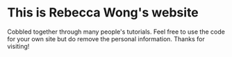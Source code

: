 # This is Rebecca Wong's website

Cobbled together through many people's tutorials. Feel free to use the code for your own site but do remove the personal information. Thanks for visiting!
